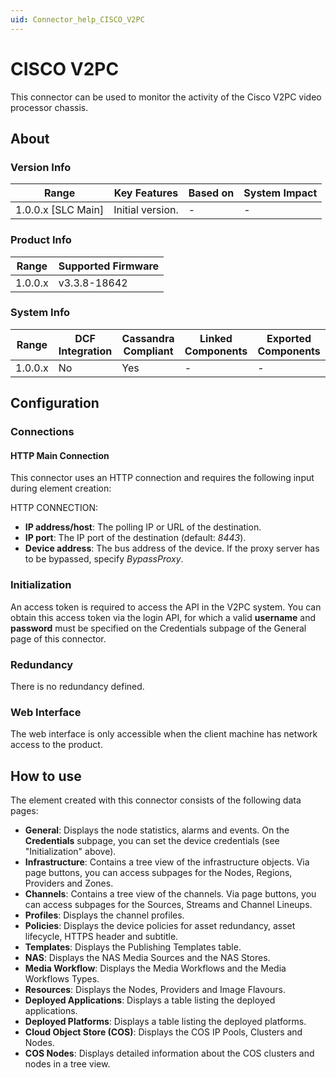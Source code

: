 ```yaml
---
uid: Connector_help_CISCO_V2PC
---
```


# CISCO V2PC

This connector can be used to monitor the activity of the Cisco V2PC video processor chassis.

## About

### Version Info

| Range                | Key Features     | Based on     | System Impact     |
|----------------------|------------------|--------------|-------------------|
| 1.0.0.x \[SLC Main\] | Initial version. | \-           | \-                |

### Product Info

| Range     | Supported Firmware     |
|-----------|------------------------|
| 1.0.0.x   | v3.3.8-18642           |

### System Info

| Range     | DCF Integration     | Cassandra Compliant     | Linked Components     | Exported Components     |
|-----------|---------------------|-------------------------|-----------------------|-------------------------|
| 1.0.0.x   | No                  | Yes                     | \-                    | \-                      |

## Configuration

### Connections

#### HTTP Main Connection

This connector uses an HTTP connection and requires the following input during element creation:

HTTP CONNECTION:

- **IP address/host**: The polling IP or URL of the destination.
- **IP port**: The IP port of the destination (default: *8443*).
- **Device address**: The bus address of the device. If the proxy server has to be bypassed, specify *BypassProxy*.

### Initialization

An access token is required to access the API in the V2PC system. You can obtain this access token via the login API, for which a valid **username** and **password** must be specified on the Credentials subpage of the General page of this connector.

### Redundancy

There is no redundancy defined.

### Web Interface

The web interface is only accessible when the client machine has network access to the product.

## How to use

The element created with this connector consists of the following data pages:

- **General**: Displays the node statistics, alarms and events. On the **Credentials** subpage, you can set the device credentials (see "Initialization" above).
- **Infrastructure**: Contains a tree view of the infrastructure objects. Via page buttons, you can access subpages for the Nodes, Regions, Providers and Zones.
- **Channels**: Contains a tree view of the channels. Via page buttons, you can access subpages for the Sources, Streams and Channel Lineups.
- **Profiles**: Displays the channel profiles.
- **Policies**: Displays the device policies for asset redundancy, asset lifecycle, HTTPS header and subtitle.
- **Templates**: Displays the Publishing Templates table.
- **NAS**: Displays the NAS Media Sources and the NAS Stores.
- **Media Workflow**: Displays the Media Workflows and the Media Workflows Types.
- **Resources**: Displays the Nodes, Providers and Image Flavours.
- **Deployed Applications**: Displays a table listing the deployed applications.
- **Deployed Platforms**: Displays a table listing the deployed platforms.
- **Cloud Object Store (COS)**: Displays the COS IP Pools, Clusters and Nodes.
- **COS Nodes**: Displays detailed information about the COS clusters and nodes in a tree view.
